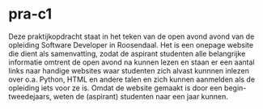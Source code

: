 # pra-c1
Deze praktijkopdracht staat in het teken van de open avond avond van de opleiding Software Developer in Roosendaal. Het is een onepage website die dient als samenvatting, zodat de aspirant studenten alle belangrijke informatie omtrent de open avond na kunnen lezen
en staan er een aantal links naar handige websites waar studenten zich alvast kunnnen inlezen over o.a. Python, HTML en andere talen en zich kunnen aanmelden als de opleiding iets voor ze is. Omdat de website gemaakt is door een begin-tweedejaars, weten de (aspirant) studenten naar een jaar kunnen.

